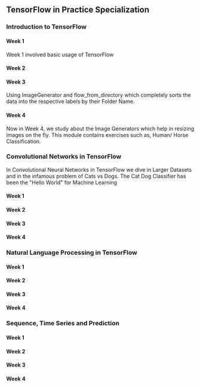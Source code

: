 ## TensorFlow in Practice Specialization

### Introduction to TensorFlow

#### Week 1
Week 1 involved basic usage of TensorFlow

#### Week 2


#### Week 3
Using ImageGenerator and flow_from_directory which completely sorts the data into the respective labels by their Folder Name.

#### Week 4

Now in Week 4, we study about the Image Generators which help in resizing images on the fly. This module contains exercises
such as, Human/ Horse Classification.


### Convolutional Networks in TensorFlow
In Convolutional Neural Networks in TensorFlow we dive in Larger Datasets and in the infamous problem of Cats vs Dogs.
The Cat Dog Classifier has been the "Hello World" for Machine Learning

#### Week 1


#### Week 2


#### Week 3


#### Week 4



### Natural Language Processing in TensorFlow

#### Week 1


#### Week 2


#### Week 3


#### Week 4


### Sequence, Time Series and Prediction

#### Week 1


#### Week 2


#### Week 3


#### Week 4
